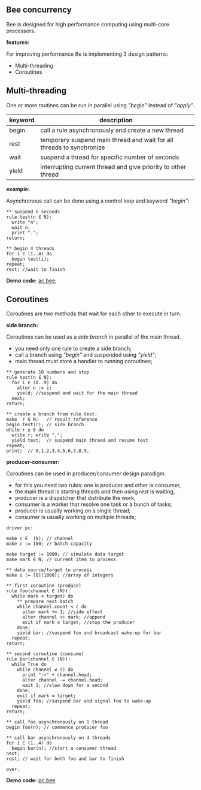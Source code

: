 ## Bee concurrency

Bee is designed for high performance computing using multi-core processors.

**features:**

For improving performance Be is implementing 3 design patterns:

* Multi-threading
* Coroutines

## Multi-threading

One or more routines can be run in parallel using _"begin"_ instead of _"apply"_.

keyword | description
--------|----------------------------------------------------------------------
begin   | call a rule asynchronously and create a new thread
rest    | temporary suspend main thread and wait for all threads to synchronize
wait    | suspend a thread for specific number of seconds
yield   | interrupting current thread and give priority to other thread

**example:**

Asynchronous call can be done using a control loop and keyword _"begin"_:

```** suspend n seconds
rule test(n ∈ N):
  write "n";
  wait n;
  print ".";
return;
** begin 4 threads
for i ∈ (1..4) do
  begin test(i);
repeat;
rest; //wait to finish
```

**Demo code:** [ac.bee](./demo/ac.bee);

## Coroutines 

Coroutines are two methods that wait for each other to execute in turn.

**side branch:**

Coroutines can be used as a _side branch_ in parallel of the main thread.

* you need only one rule to create a side branch;
* call a branch using _"begin"_ and suspended using _"yield"_;
* main thread must store a handler to running coroutines;

```
** generate 10 numbers and stop
rule test(n ∈ N):
  for i ∈ (0..9) do
    alter n := i;
    yield; //suspend and wait for the main thread
  next;
return;

** create a branch from rule test:
make  r ∈ N;   // result reference
begin test(r); // side branch 
while r ≥ 0 do
  write r; write ",";
  yield test;  // suspend main thread and resume test 
repeat;
print;  // 0,1,2,3,4,5,6,7,8,9,
```

**producer-consumer:**

Coroutines can be used in producer/consumer design paradigm.

* for this you need two rules: one is producer and other is consumer,
* the main thread is starting threads and then using _rest_ is waiting,
* producer is a dispatcher that distribute the work,
* consumer is a worker that resolve one task or a bunch of tasks;
* producer is usually working on a single thread;
* consumer is usually working on multiple threads;

```
driver pc:

make n ∈  (N); // channel
make c := 100; // batch capacity

make target := 1000; // simulate data target
make mark ∈ N; // current item to process

** data source/target to process
make s := [0](1000); //array of integers
** first coroutine (produce)
rule foo(channel ∈ (N)):
  while mark < target) do 
    ** prepare next batch
    while channel.count < c do
      alter mark += 1; //side effect
      alter channel ++ mark; //append
      exit if mark ≡ target; //stop the producer
    done;
    yield bar; //suspend foo and broadcast wake-up for bar
  repeat;  
return;
** second coroutine (consume)
rule bar(channel ∈ (N)):  
  while True do
    while channel ≠ () do
      print ":>" + channel.head;  
      alter channel -= channel.head;
      wait 1; //slow down for a second
    done;
    exit if mark ≡ target;          
    yield foo; //suspend bar and signal foo to wake-up
  repeat;  
return;
** call foo asynchronously on 1 thread 
begin foo(n); // commence producer foo 

** call bar asynchronously on 4 threads
for i ∈ (1..4) do
  begin bar(n); //start a consumer thread
next;  
rest; // wait for both foo and bar to finish

over.
``` 

**Demo code:** [pc.bee](./demo/pc.bee)
